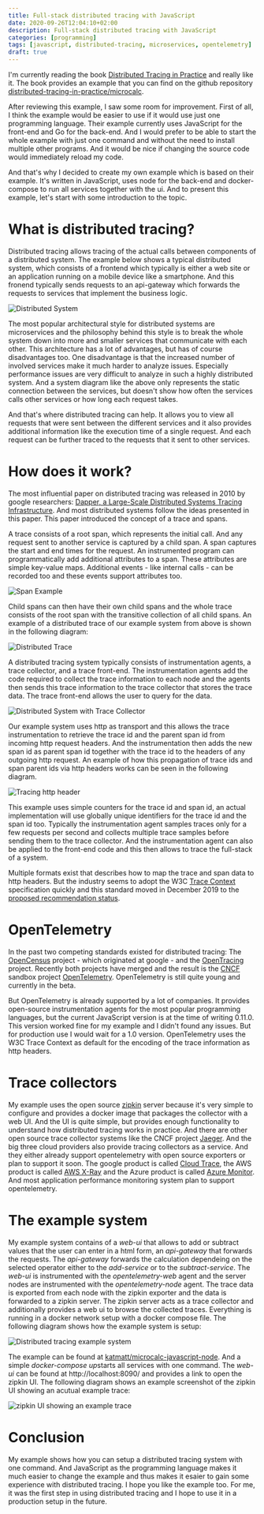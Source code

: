 ```yaml
---
title: Full-stack distributed tracing with JavaScript
date: 2020-09-26T12:04:10+02:00
description: Full-stack distributed tracing with JavaScript
categories: [programming]
tags: [javascript, distributed-tracing, microservices, opentelemetry]
draft: true
---
```


I'm currently reading the book [Distributed Tracing in Practice](https://www.oreilly.com/library/view/distributed-tracing-in/9781492056621/) and really like it. The book provides an example that you can find on the github repository [distributed-tracing-in-practice/microcalc](https://github.com/distributed-tracing-in-practice/microcalc). 

After reviewing this example, I saw some room for improvement. First of all, I think the example would be easier to use if it would use just one programming language. Their example currently uses JavaScript for the front-end and Go for the back-end. And I would prefer to be able to start the whole example with just one command and without the need to install multiple other programs. And it would be nice if changing the source code would immediately reload my code. 

And that's why I decided to create my own example which is based on their example. It's written in JavaScript, uses node for the back-end and docker-compose to run all services together with the ui. And to present this example, let's start with some introduction to the topic.

# What is distributed tracing?

Distributed tracing allows tracing of the actual calls between components of a distributed system. The example below shows a typical distributed system, which consists of a frontend which typically is either a web site or an application running on a mobile device like a smartphone. And this fronend typically sends requests to an api-gateway which forwards the requests to services that implement the business logic.

![Distributed System](distributed-system.svg)

The most popular architectural style for distributed systems are microservices and the philosophy behind this style is to break the whole system down into more and smaller services that communicate with each other. This architecture has a lot of advantages, but has of course disadvantages too. One disadvantage is that the increased number of involved services make it much harder to analyze issues. Especially performance issues are very difficult to analyze in such a highly distributed system. And a system diagram like the above only represents the static connection between the services, but doesn't show how often the services calls other services or how long each request takes.

And that's where distributed tracing can help. It allows you to view all requests that were sent between the different services and it also provides additional information like the execution time of a single request. And each request can be further traced to the requests that it sent to other services.

# How does it work?

The most influential paper on distributed tracing was released in 2010 by google researchers: [Dapper, a Large-Scale Distributed Systems Tracing Infrastructure](https://research.google/pubs/pub36356/). And most distributed systems follow the ideas presented in this paper. This paper introduced the concept of a trace and spans.

A trace consists of a root span, which represents the initial call. And any request sent to another service is captured by a child span. A span captures the start and end times for the request. An instrumented program can programmatically add additional attributes to a span. These attributes are simple key-value maps. Additional events - like internal calls - can be recorded too and these events support attributes too.

![Span Example](span-example.svg)

Child spans can then have their own child spans and the whole trace consists of the root span with the transitive collection of all child spans. An example of a distributed trace of our example system from above is shown in the following diagram:

![Distributed Trace](distributed-trace.svg)

A distributed tracing system typically consists of instrumentation agents, a trace collector, and a trace front-end. The instrumentation agents add the code required to collect the trace information to each node and the agents then sends this trace information to the trace collector that stores the trace data. The trace front-end allows the user to query for the data. 

![Distributed System with Trace Collector](distributed-system-with-trace-collector.svg)

Our example system uses http as transport and this allows the trace instrumentation to retrieve the trace id and the parent span id from incoming http request headers. And the instrumentation then adds the new span id as parent span id together with the trace id to the headers of any outgoing http request. An example of how this propagation of trace ids and span parent ids via http headers works can be seen in the following diagram.

![Tracing http header](tracing-http-headers.svg)

This example uses simple counters for the trace id and span id, an actual implementation will use globally unique identifiers for the trace id and the span id too. Typically the instrumentation agent samples traces only for a few requests per second and collects multiple trace samples before sending them to the trace collector. And the instrumentation agent can also be applied to the front-end code and this then allows to trace the full-stack of a system.

Multiple formats exist that describes how to map the trace and span data to http headers. But the industry seems to adopt the W3C [Trace Context](https://www.w3.org/TR/trace-context/) specification quickly and this standard moved in December 2019 to the [proposed recommendation status](https://www.w3.org/blog/2019/12/trace-context-enters-proposed-recommendation/).

# OpenTelemetry

In the past two competing standards existed for distributed tracing: The [OpenCensus](https://opencensus.io/) project - which originated at google - and the [OpenTracing](https://opentracing.io/) project. Recently both projects have merged and the result is the [CNCF](https://www.cncf.io/) sandbox project [OpenTelemetry](https://opentelemetry.io/). OpenTelemetry is still quite young and currently in the beta. 

But OpenTelemetry is already supported by a lot of companies. It provides open-source instrumentation agents for the most popular programming languages, but the current JavaScript version is at the time of writing 0.11.0. This version worked fine for my example and I didn't found any issues. But for production use I would wait for a 1.0 version. OpenTelemetry uses the W3C Trace Context as default for the encoding of the trace information as http headers.

# Trace collectors

My example uses the open source [zipkin](https://zipkin.io/) server because it's very simple to configure and provides a docker image that packages the collector with a web UI. And the UI is quite simple, but provides enough functionality to understand how distributed tracing works in practice. 
And there are other open source trace collector systems like the CNCF project [Jaeger](https://www.jaegertracing.io/). And the big three cloud providers also provide tracing collectors as a service. And they either already support opentelemetry with open source exporters or plan to support it soon. The google product is called [Cloud Trace](https://cloud.google.com/trace), the AWS product is called [AWS X-Ray](https://aws.amazon.com/de/xray/) and the Azure product is called [Azure Monitor](https://docs.microsoft.com/en-us/azure/azure-monitor/overview). And most application performance monitoring system plan to support opentelemetry.

# The example system

My example system contains of a *web-ui* that allows to add or subtract values that the user can enter in a html form, an *api-gateway* that forwards the requests. The *api-gateway* forwards the calculation dependeing on the selected operator either to the *add-service* or to the *subtract-service*. The *web-ui* is instrumented with the *opentelemetry-web* agent and the server nodes are instrumented with the *opentelemetry-node* agent. The trace data is exported from each node with the zipkin exporter and the data is forwarded to a zipkin server. The zipkin server acts as a trace collector and additionally provides a web ui to browse the collected traces. Everything is running in a docker network setup with a docker compose file. The following diagram shows how the example system is setup:

![Distributed tracing example system](example-system.svg)

The example can be found at [katmatt/microcalc-javascript-node](https://github.com/katmatt/microcalc-javascript-node). And a simple *docker-compose up*starts all services with one command. The *web-ui* can be found at http://localhost:8090/ and provides a link to open the zipkin UI. The following diagram shows an example screenshot of the zipkin UI showing an acutual example trace:

![zipkin UI showing an example trace](zipkin-ui.png)


# Conclusion

My example shows how you can setup a distributed tracing system with one command. And JavaScript as the programming language makes it much easier to change the example and thus makes it esaier to gain some experience with distributed tracing. I hope you like the example too. For me, it was the first step in using distributed tracing and I hope to use it in a production setup in the future.